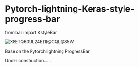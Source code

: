 # Pytorch-lightning-Keras-style-progress-bar
from bar import KstyleBar

![X8ETQ60UL24E}1(@CQL@85W](https://github.com/Deepdive543443/Pytorch-lightning-Keras-style-progress-bar/assets/83911295/0514f44c-4541-427b-b3b4-37da48b8d38d)

Base on the Pytorch lightning ProgressBar

Under construction......

